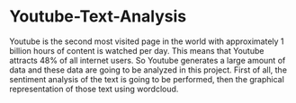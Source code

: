 # Youtube-Text-Analysis
Youtube is the second most visited page in the world with approximately 1 billion hours of  content is watched per day. This means that Youtube attracts 48% of all internet users. So Youtube generates a large amount of data and these data are going to be analyzed in this project. First of all, the sentiment analysis of the text is going to be performed, then the graphical representation of those text using wordcloud.
